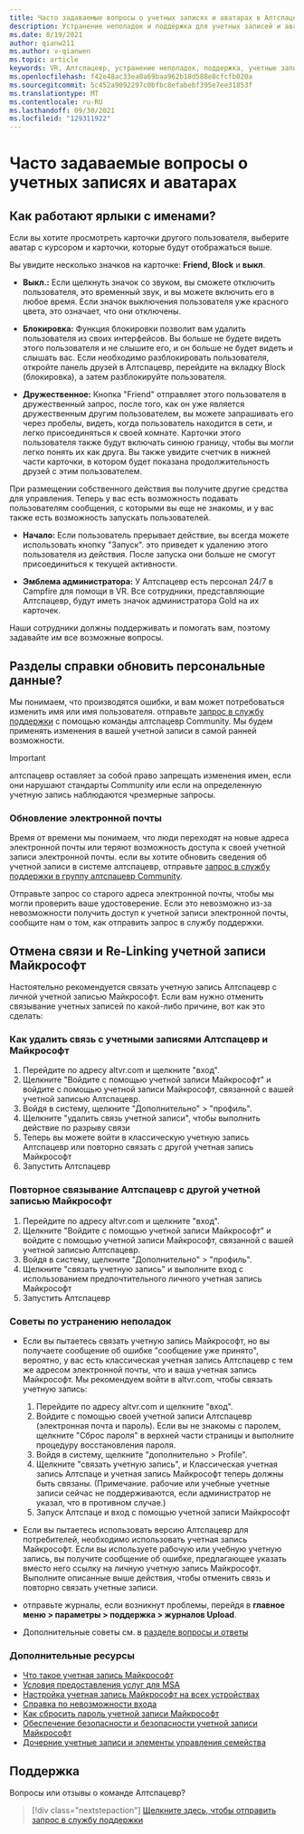 ```yaml
---
title: Часто задаваемые вопросы о учетных записях и аватарах в Алтспацевр
description: Устранение неполадок и поддержка для учетных записей и аватаров.
ms.date: 8/19/2021
author: qianw211
ms.author: v-qianwen
ms.topic: article
keywords: VR, Алтспацевр, устранение неполадок, поддержка, учетные записи, аватары
ms.openlocfilehash: f42e48ac33ea0a69baa962b18d588e8cfcfb020a
ms.sourcegitcommit: 5c452a9092297c0bfbc8efabebf395e7ee31853f
ms.translationtype: MT
ms.contentlocale: ru-RU
ms.lasthandoff: 09/30/2021
ms.locfileid: "129311922"
---
```

# <a name="frequently-asked-questions-about-accounts-and-avatars"></a>Часто задаваемые вопросы о учетных записях и аватарах

## <a name="how-do-nametags-work"></a>Как работают ярлыки с именами?

Если вы хотите просмотреть карточки другого пользователя, выберите аватар с курсором и карточки, которые будут отображаться выше.

Вы увидите несколько значков на карточке: **Friend, Block** и **выкл**.

* **Выкл.:** Если щелкнуть значок со звуком, вы сможете отключить пользователя, это временный звук, и вы можете включить его в любое время. Если значок выключения пользователя уже красного цвета, это означает, что они отключены.

* **Блокировка:** Функция блокировки позволит вам удалить пользователя из своих интерфейсов. Вы больше не будете видеть этого пользователя и не слышите его, и он больше не будет видеть и слышать вас. Если необходимо разблокировать пользователя, откройте панель друзей в Алтспацевр, перейдите на вкладку Block (блокировка), а затем разблокируйте пользователя.

* **Дружественное:** Кнопка "Friend" отправляет этого пользователя в дружественный запрос, после того, как он уже является дружественным другим пользователем, вы можете запрашивать его через пробелы, видеть, когда пользователь находится в сети, и легко присоединяться к своей комнате. Карточки этого пользователя также будут включать синюю границу, чтобы вы могли легко понять их как друга. Вы также увидите счетчик в нижней части карточки, в котором будет показана продолжительность друзей с этим пользователем.

При размещении собственного действия вы получите другие средства для управления. Теперь у вас есть возможность подавать пользователям сообщения, с которыми вы еще не знакомы, и у вас также есть возможность запускать пользователей.

* **Начало:** Если пользователь прерывает действие, вы всегда можете использовать кнопку "Запуск". это приведет к удалению этого пользователя из действия. После запуска они больше не смогут присоединиться к текущей активности. 

* **Эмблема администратора:** У Алтспацевр есть персонал 24/7 в Campfire для помощи в VR. Все сотрудники, представляющие Алтспацевр, будут иметь значок администратора Gold на их карточек.

Наши сотрудники должны поддерживать и помогать вам, поэтому задавайте им все возможные вопросы.

## <a name="how-do-i-update-my-personal-information"></a>Разделы справки обновить персональные данные?

Мы понимаем, что производятся ошибки, и вам может потребоваться изменить имя или имя пользователя. отправьте [запрос в службу поддержки](https://help.altvr.com/hc/requests/new) с помощью команды алтспацевр Community. Мы будем применять изменения в вашей учетной записи в самой ранней возможности.

> [!IMPORTANT]
> алтспацевр оставляет за собой право запрещать изменения имен, если они нарушают стандарты Community или если на определенную учетную запись наблюдаются чрезмерные запросы.

### <a name="updating-your-email"></a>Обновление электронной почты

Время от времени мы понимаем, что люди переходят на новые адреса электронной почты или теряют возможность доступа к своей учетной записи электронной почты. если вы хотите обновить сведения об учетной записи в системе алтспацевр, отправьте [запрос в службу поддержки в группу алтспацевр Community](https://help.altvr.com/hc/requests/new). 

Отправьте запрос со старого адреса электронной почты, чтобы мы могли проверить ваше удостоверение. Если это невозможно из-за невозможности получить доступ к учетной записи электронной почты, сообщите нам о том, как отправить запрос в службу поддержки.

## <a name="unlinking-and-re-linking-your-microsoft-account"></a>Отмена связи и Re-Linking учетной записи Майкрософт

Настоятельно рекомендуется связать учетную запись Алтспацевр с личной учетной записью Майкрософт. Если вам нужно отменить связывание учетных записей по какой-либо причине, вот как это сделать:

### <a name="how-to-unlink-your-altspacevr-and-microsoft-accounts"></a>Как удалить связь с учетными записями Алтспацевр и Майкрософт

1. Перейдите по адресу altvr.com и щелкните "вход".
2. Щелкните "Войдите с помощью учетной записи Майкрософт" и войдите с помощью учетной записи Майкрософт, связанной с вашей учетной записью Алтспацевр.
3. Войдя в систему, щелкните "Дополнительно" > "профиль".
4. Щелкните "удалить связь учетной записи", чтобы выполнить действие по разрыву связи
5. Теперь вы можете войти в классическую учетную запись Алтспацевр или повторно связать с другой учетная запись Майкрософт
6. Запустить Алтспацевр


### <a name="how-to-re-link-your-altspacevr-to-another-microsoft-account"></a>Повторное связывание Алтспацевр с другой учетной записью Майкрософт

1. Перейдите по адресу altvr.com и щелкните "вход".
2. Щелкните "Войдите с помощью учетной записи Майкрософт" и войдите с помощью учетной записи Майкрософт, связанной с вашей учетной записью Алтспацевр.
3. Войдя в систему, щелкните "Дополнительно" > "профиль".
5. Щелкните "связать учетную запись" и выполните вход с использованием предпочтительного личного учетная запись Майкрософт
6. Запустить Алтспацевр


### <a name="troubleshooting-tips"></a>Советы по устранению неполадок

* Если вы пытаетесь связать учетную запись Майкрософт, но вы получаете сообщение об ошибке "сообщение уже принято", вероятно, у вас есть классическая учетная запись Алтспацевр с тем же адресом электронной почты, что и ваша учетная запись Майкрософт. Мы рекомендуем войти в altvr.com, чтобы связать учетную запись:
    1. Перейдите по адресу altvr.com и щелкните "вход".
    2. Войдите с помощью своей учетной записи Алтспацевр (электронная почта и пароль). Если вы не знакомы с паролем, щелкните "Сброс пароля" в верхней части страницы и выполните процедуру восстановления пароля. 
    3. Войдя в систему, щелкните "дополнительно > Profile".
    4. Щелкните "связать учетную запись", и Классическая учетная запись Алтспаце и учетная запись Майкрософт теперь должны быть связаны. (Примечание. рабочие или учебные учетные записи сейчас не поддерживаются, если администратор не указал, что в противном случае.)
    5. Запуск Алтспаце и вход с помощью учетной записи Майкрософт
    
* Если вы пытаетесь использовать версию Алтспацевр для потребителей, необходимо использовать учетная запись Майкрософт. Если вы используете рабочую или учебную учетную запись, вы получите сообщение об ошибке, предлагающее указать вместо него ссылку на личную учетную запись Майкрософт. Выполните описанные выше действия, чтобы отменить связь и повторно связать учетные записи. 

* отправьте журналы, если возникнут проблемы, перейдя в **главное меню > параметры > поддержка > журналов Upload**.

* Дополнительные советы см. в [разделе вопросы и ответы](../getting-started/creating-and-linking-accounts.md)


### <a name="more-resources"></a>Дополнительные ресурсы

* [Что такое учетная запись Майкрософт](https://account.microsoft.com/account?lang=)
* [Условия предоставления услуг для MSA](https://www.microsoft.com/servicesagreement/)
* [Настройка учетная запись Майкрософт на всех устройствах](https://account.microsoft.com/account/connect-devices)
* [Справка по невозможности входа](https://support.microsoft.com//account-billing/when-you-can-t-sign-in-to-your-microsoft-account-475c9b5c-8c25-49f1-9c2d-c64b7072e735)
* [Как сбросить пароль учетной записи Майкрософт](https://support.microsoft.com//account-billing/how-to-reset-your-microsoft-account-password-eff4f067-5042-c1a3-fe72-b04d60556c37)
* [Обеспечение безопасности и безопасности учетной записи Майкрософт](https://support.microsoft.com//account-billing/how-to-help-keep-your-microsoft-account-safe-and-secure-628538c2-7006-33bb-5ef4-c917657362b9)
* [Дочерние учетные записи и элементы управления семейства](https://account.microsoft.com/family/about?refd=www.microsoft.com&ru=https:%2F%2Faccount.microsoft.com%2Ffamily%3Frefd%3Dwww.microsoft.com)

## <a name="support"></a>Поддержка

Вопросы или отзывы о команде Алтспацевр? 

> [!div class="nextstepaction"]
> [Щелкните здесь, чтобы отправить запрос в службу поддержки](https://help.altvr.com/hc/requests/new)